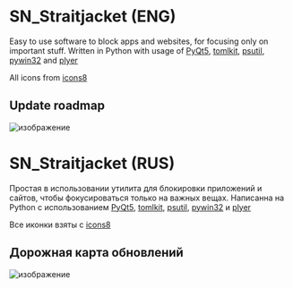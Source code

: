 # SN_Straitjacket (ENG)
Easy to use software to block apps and websites, for focusing only on important stuff.
Written in Python with usage of [PyQt5](https://pypi.org/project/PyQt5/), [tomlkit](https://pypi.org/project/tomlkit/), [psutil](https://pypi.org/project/psutil/), [pywin32](https://pypi.org/project/pywin32/) and [plyer](https://github.com/kivy/plyer)

All icons from [icons8](https://icons8.com/)

## Update roadmap
![изображение](https://user-images.githubusercontent.com/46260745/235346042-af56b8bb-9c8e-4d8c-9640-bdf60ad41fe3.png)

# SN_Straitjacket (RUS)
Простая в использовании утилита для блокировки приложений и сайтов, чтобы фокусироваться только на важных вещах.
Написанна на Python с использованием [PyQt5](https://pypi.org/project/PyQt5/), [tomlkit](https://pypi.org/project/tomlkit/), [psutil](https://pypi.org/project/psutil/), [pywin32](https://pypi.org/project/pywin32/) и [plyer](https://github.com/kivy/plyer)

Все иконки взяты с [icons8](https://icons8.com/)

## Дорожная карта обновлений
![изображение](https://user-images.githubusercontent.com/46260745/236793194-4f9e478d-81a0-4571-8fa7-6cb0d93a9ca2.png)
